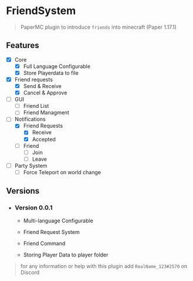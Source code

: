 # FriendSystem

> PaperMC plugin to introduce `friends` into minecraft (Paper 1.17.1)

## Features

- [x] Core
  - [x] Full Language Configurable
  - [x] Store Playerdata to file
- [x] Friend requests
  - [x] Send & Receive
  - [x] Cancel & Approve
- [ ] GUI
  - [ ] Friend List
  - [ ] Friend Managment
- [ ] Notifications
  - [x] Friend Requests
    - [x] Receive
    - [x] Accepted
  - [ ] Friend
    - [ ] Join
    - [ ] Leave
- [ ] Party System
  - [ ] Force Teleport on world change

## Versions

- ### Version 0.0.1
  
  - Multi-language Configurable
  
  - Friend Request System
  
  - Friend Command

  - Storing Player Data to player folder

> for any information or help with this plugin add `RealName_123#2570` on Discord
